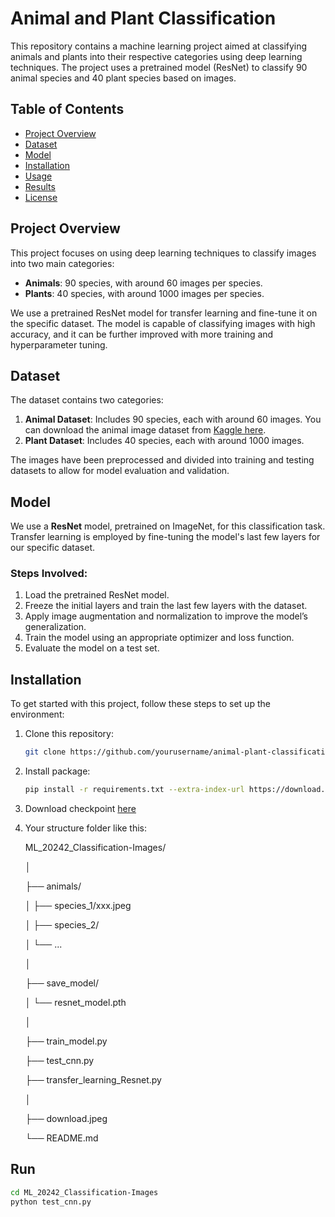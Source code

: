 # Animal and Plant Classification

This repository contains a machine learning project aimed at classifying animals and plants into their respective categories using deep learning techniques. The project uses a pretrained model (ResNet) to classify 90 animal species and 40 plant species based on images.

## Table of Contents
- [Project Overview](#project-overview)
- [Dataset](#dataset)
- [Model](#model)
- [Installation](#installation)
- [Usage](#usage)
- [Results](#results)
- [License](#license)

## Project Overview

This project focuses on using deep learning techniques to classify images into two main categories:
- **Animals**: 90 species, with around 60 images per species.
- **Plants**: 40 species, with around 1000 images per species.

We use a pretrained ResNet model for transfer learning and fine-tune it on the specific dataset. The model is capable of classifying images with high accuracy, and it can be further improved with more training and hyperparameter tuning.

## Dataset

The dataset contains two categories:
1. **Animal Dataset**: Includes 90 species, each with around 60 images. You can download the animal image dataset from [Kaggle here](https://www.kaggle.com/datasets/iamsouravbanerjee/animal-image-dataset-90-different-animals?fbclid=IwZXh0bgNhZW0CMTEAAR0ySIR54WfGRIcGmXChwsUK6ubh56x2AfwhbR0G_OCybZ2Nwu62LsyQopo_aem_JZBy9FKiNqLniZFTuOjRHg).
2. **Plant Dataset**: Includes 40 species, each with around 1000 images.

The images have been preprocessed and divided into training and testing datasets to allow for model evaluation and validation.


## Model

We use a **ResNet** model, pretrained on ImageNet, for this classification task. Transfer learning is employed by fine-tuning the model's last few layers for our specific dataset.

### Steps Involved:
1. Load the pretrained ResNet model.
2. Freeze the initial layers and train the last few layers with the dataset.
3. Apply image augmentation and normalization to improve the model’s generalization.
4. Train the model using an appropriate optimizer and loss function.
5. Evaluate the model on a test set.

## Installation

To get started with this project, follow these steps to set up the environment:

1. Clone this repository:
   ```bash
   git clone https://github.com/yourusername/animal-plant-classification.git](https://github.com/ThanhhnanT/ML_20242_Classification-Images.git
2. Install package:
   ```bash
   pip install -r requirements.txt --extra-index-url https://download.pytorch.org/whl/cu126
3. Download checkpoint [here](https://drive.google.com/drive/folders/1gJBBemxc0vCnqhe69FtZ4jUpNTWXLXPT?usp=sharing)
4. Your structure folder like this:

      ML_20242_Classification-Images/

      │

      ├── animals/                                                        

      │   ├── species_1/xxx.jpeg

      │   ├── species_2/

      │   └── ...

      │

      ├── save_model/                                                         

      │   └── resnet_model.pth

      │

      ├── train_model.py                                                    


      ├── test_cnn.py                                                

      ├── transfer_learning_Resnet.py                                    

      │

      ├── download.jpeg                                                       

      └── README.md                                                            


## Run
   ```bash
   cd ML_20242_Classification-Images
   python test_cnn.py
